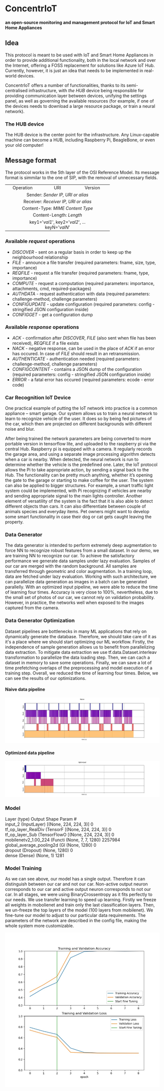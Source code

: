 # ConcentrIoT
#### an open-source monitoring and management protocol for IoT and Smart Home Appliances

## Idea
This protocol is meant to be used with IoT and Smart Home Appliances in order to provide additional functionality, both in the local network and over the Internet, offering a FOSS replacement for solutions like Azure IoT Hub. Currently, however, it is just an idea that needs to be implemented in real-world devices. 

ConcentrIoT offers a number of functionalities, thanks to its semi-centralised infrastructure, with *the HUB* device being responsible for providing communication layer between devices, unifying the settings panel, as well as governing the available resources (for example, if one of the devices needs to download a large resource package, or train a neural network).

### The HUB device
The HUB device is the center  point for the infrastructure. Any Linux-capable machine can become a HUB, including Raspberry Pi, BeagleBone, or even your old computer!

## Message format
The protocol works in the 5th layer of the OSI Reference Model. Its message format is simmilar to the one of SIP, with the removal of unnecessary fields.

<table width="600px">
    <tbody>
        <tr>
            <td width="100px" align=center valign=center>Operation</td>
            <td width="100px" align=center valign=center>URI</td>
            <td width="100px" align=center valign=center>Version</td>
        </tr>
        <tr>
            <td align=center valign=center colspan=3>Sender: <i>Sender IP, URI or alias</i></td>
        </tr>
        <tr>
            <td align=center valign=center colspan=3>Receiver: <i>Receiver IP, URI or alias</i></td>
        </tr>
        <tr>
            <td align=center valign=center colspan=3>Content-Type: <i>MIME Content Type</i></td>
        </tr>
        <tr>
            <td align=center valign=center colspan=3>Content-Length: <i>Length</i></td>
        </tr>
        <tr>
        	<td align=center valign=center colspan=3 rowspan=3>
        		key1='<i>val1</i>', key2='<i>val2</i>', ... <br>
        		keyN='<i>valN</i>'
        	</td>
        </tr>
    </tbody>
</table>

### Available *request* operations 
- *DISCOVER* - sent on a regular basis in order to keep up the neighbourhood relationship
- *FILE* - announce a file transfer (required parameters: fname, size, type, importance)
- *REQFILE* - request a file transfer (required parameters: fname, type, importance)
- *COMPUTE* - request a computation (required parameters: importance, attachments, cmd, required-packages)
- *AUTHDATA* - request authentication with data (required parameters: challenge-method, challenge parameters)
- *CONFIGUPDATE* - update configuration (required parameters: config - stringified JSON configuration inside)
- *CONFIGGET* - get a configuration dump

### Available *response* operations
- *ACK* - confirmation after *DISCOVER*, *FILE* (also sent when file has been received), *REQFILE* if a file exists
- *NACK* - negative response, can be used in the place of *ACK* if an error has occured. In case of *FILE* should result in an retransmission.
- *AUTHENTICATE* - authentication needed (required parameters: challenge-method, challenge parameters)
- *CONFIGCONTENT* - contains a JSON dump of the configuration (required parameters: config - stringified JSON configuration inside)
- *ERROR* - a fatal error has occured (required parameters: ecode - error code)

### Car Recognition IoT Device
One practical example of putting the IoT network into practice is a common appliance – smart garage. Our system allows us to train a neural network to learn to recognize vehicle of the user. It does so by being fed pictures of the car, which then are projected on different backgrounds with different noise and blur. 

After being trained the network parameters are being converted to more portable version in tensorflow lite, and uploaded to the raspberry pi via the central Hub. Raspberry pi is equipped with a camera. It regularly records the garage area, and using a separate image processing algorithm detects when a car is nearby. When detected, the neural network is run to determine whether the vehicle is the predefined one. Later, the IoT protocol allows the Pi to take appropriate action, by sending a signal back to the Hub. The functionality can be pretty much anything, whether it’s opening the gate to the garage or starting to make coffee for the user.
The system can also be applied to bigger structures. For example, a smart traffic light system could be implemented, with Pi recognizing if vehicles are nearby and sending appropriate signal to the main lights controller. 
Another element of versatility of the system is the fact that it is also able to detect different objects than cars. It can also differentiate between  couple of animals species and everyday items. Pet owners might want to develop some smart functionality in case their dog or cat gets caught leaving the property. 


### Data Generator
The data generator is intended to perform extremely deep augmentation to force NN to recognize robust features from a small dataset. In our demo, we are training NN to recognize our car. To achieve the satisfactory performance we generate data samples under lazy evaluation. Samples of our car are merged with the random background. All samples are transferred through geometric and color augmentation. In a training loop, data are fetched under lazy evaluation. Working with such architecture, we can parallelize data generation as images in a batch can be generated parallelly. With an optimized input pipeline, we were able to reduce the time of learning four times. Accuracy is very close to 100%, nevertheless, due to the small set of photos of our car, we cannot rely on validation probability. However, in practice, the networks well when exposed to the images captured from the camera. 

### Data Generator Optimization
Dataset pipelines are bottlenecks in many ML applications that rely on dynamically generate the database. Therefore, we should take care of it as it's a place where we should start optimizing our ML workflow. Firstly, the independence of sample generation allows us to benefit from parallelizing data extraction. To mitigate data extraction we use tf.data.Dataset.interleav transformation to parallelize the data loading step. Then, we can cach a dataset in memory to save some operations. Finally, we can save a lot of time prefetching overlaps of the preprocessing and model execution of a training step. Overall, we reduced the time of learning four times. Below, we can see the results of our optimizations. 
#### Naive data pipeline
![alt text](https://github.com/kondziusob/ConcentrIoT/raw/master/naive.jpg)

#### Optimized data pipeline
![alt text](https://github.com/kondziusob/ConcentrIoT/raw/master/optimized.jpg)


### Model

Layer (type)                 Output Shape              Param #   
input_2 (InputLayer)         [(None, 224, 224, 3)]     0         
tf_op_layer_RealDiv (TensorF [(None, 224, 224, 3)]     0         
tf_op_layer_Sub (TensorFlowO [(None, 224, 224, 3)]     0         
mobilenetv2_1.00_224 (Functi (None, 7, 7, 1280)        2257984   
global_average_pooling2d (Gl (None, 1280)              0         
dropout (Dropout)            (None, 1280)              0         
dense (Dense)                (None, 1)                 1281      

### Model Training 
As we can see above, our model has a single output. Therefore it can distinguish between our car and not our car. Non-active output neuron corresponds to our car and active output neuron corresponds to not our car. In all stages, we were using BinaryCrossentropy as it fits perfectly to our needs. We use transfer learning to speed up learning. Firstly we freeze all weights in mobolienet and train only the last classification layers. Then, we un-freeze the top layers of the model (100 layers from mobilenet). We fine-tune our model to adjust to our particular data requirements. The parameters of the network are described in the config file, making the whole system more customizable. 

![alt text](https://github.com/kondziusob/ConcentrIoT/raw/master/training_plot.jpg)
